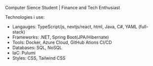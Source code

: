 Computer Sience Student | Finance and Tech Enthusiast

Technologies i use:
* Langauges: TypeScript/js, nextjs/react, html, Java, C#, YAML (full-stack)
* Frameworks: .NET, Spring Boot(JPA/Hibernate)
* Tools: Docker, Azure Cloud, GitHub Ations CI/CD
* Databases: SQL, NoSQL
* IaC: Pulumi
* Styles: CSS, Tailwind CSS
